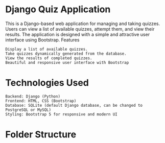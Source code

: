 <h1>Django Quiz Application</h1>

This is a Django-based web application for managing and taking quizzes. Users can view a list of available quizzes, attempt them, and view their results. The application is designed with a simple and attractive user interface using Bootstrap.
Features

    Display a list of available quizzes.
    Take quizzes dynamically generated from the database.
    View the results of completed quizzes.
    Beautiful and responsive user interface with Bootstrap


<h1>Technologies Used </h1

    Backend: Django (Python)
    Frontend: HTML, CSS (Bootstrap)
    Database: SQLite (default Django database, can be changed to PostgreSQL or MySQL)
    Styling: Bootstrap 5 for responsive and modern UI



<h1>Folder Structure </h1
django-quiz-app/
├── quiz_app/         # Main Django application
│   ├── templates/    # HTML templates for the application
│   ├── static/       # Static files (CSS, JS)
│   └── views.py      # View logic for handling requests
├── project/          # Django project configuration
├── db.sqlite3        # SQLite database (default)
├── manage.py         # Django management script
└── requirements.txt  # Python dependencies


